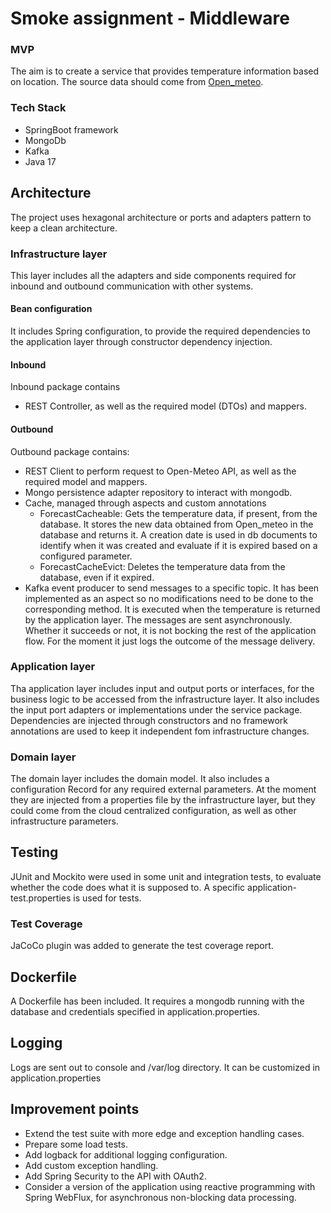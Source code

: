 
# Smoke assignment - Middleware

### MVP

The aim is to create a service that provides temperature information based on location.
The source data should come from [Open_meteo](https://open-meteo.com/).

### Tech Stack

* SpringBoot framework
* MongoDb
* Kafka
* Java 17

## Architecture

The project uses hexagonal architecture or ports and adapters pattern to keep a clean architecture.

### Infrastructure layer
This layer includes all the adapters and side components required for inbound and outbound communication with other systems.

#### Bean configuration
It includes Spring configuration, to provide the required dependencies to the application layer through constructor dependency injection.

#### Inbound
Inbound package contains
* REST Controller, as well as the required model (DTOs) and mappers.

#### Outbound
Outbound package contains:
* REST Client to perform request to Open-Meteo API, as well as the required model and mappers.
* Mongo persistence adapter repository to interact with mongodb.
* Cache, managed through aspects and custom annotations
  * ForecastCacheable: Gets the temperature data, if present, from the database. It stores the new data obtained from Open_meteo in the database and returns it.
      A creation date is used in db documents to identify when it was created and evaluate if it is expired based on a configured parameter. 
  * ForecastCacheEvict: Deletes the temperature data from the database, even if it expired.
* Kafka event producer to send messages to a specific topic. It has been implemented as an aspect so no modifications need to be done to the corresponding method. It is executed when the temperature is returned by the application layer.
  The messages are sent asynchronously. Whether it succeeds or not, it is not bocking the rest of the application flow. For the moment it just logs the outcome of the message delivery.

### Application layer

Tha application layer includes input and output ports or interfaces, for the business logic to be accessed from the infrastructure layer.
It also includes the input port adapters or implementations under the service package.
Dependencies are injected through constructors and no framework annotations are used to keep it independent fom infrastructure changes.

### Domain layer
The domain layer includes the domain model. It also includes a configuration Record for any required external parameters. 
At the moment they are injected from a properties file by the infrastructure layer, but they could come from the cloud centralized configuration, as well as other infrastructure parameters.


## Testing
JUnit and Mockito were used in some unit and integration tests, to evaluate whether the code does what it is
supposed to. 
A specific application-test.properties is used for tests.

### Test Coverage
JaCoCo plugin was added to generate the test coverage report.

## Dockerfile
A Dockerfile has been included. It requires a mongodb running with the database and credentials specified in application.properties.

## Logging
Logs are sent out to console and /var/log directory. It can be customized in application.properties 

## Improvement points
* Extend the test suite with more edge and exception handling cases.
* Prepare some load tests.
* Add logback for additional logging configuration.
* Add custom exception handling. 
* Add Spring Security to the API with OAuth2.
* Consider a version of the application using reactive programming with Spring WebFlux, for asynchronous non-blocking
  data processing.